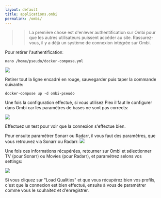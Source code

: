 ```yaml
---
layout: default
title: applications.ombi
permalink: /ombi/
---
```

> > La première chose est d'enlever authentification sur Ombi pour que les autres utilisateurs puissent accéder au site.
Rassurez-vous, il y a déjà un système de connexion intégrée sur Ombi.

Pour retirer l'authentification:
```
nano /home/pseudo/docker-compose.yml
```
![](https://i.imgur.com/o33y2R1.png)

Retirer tout la ligne encadré en rouge, sauvegarder puis taper la commande suivante:

```
docker-compose up -d ombi-pseudo
```
Une fois la configuration effectué, si vous utilisez Plex il faut le configurer dans Ombi car les paramètres de bases ne sont pas corrects:

![](https://i.imgur.com/6oVRP24.png)

Effectuez un test pour voir que la connexion s'effectue bien.

Pour ensuite paramétrer Sonarr ou Radarr, il vous faut des paramètres, que vous retrouvez via Sonarr ou Radarr:
![](https://i.imgur.com/VtdFgKK.png)

Une fois ces informations récupérées, retourner sur Ombi et sélectionner TV (pour Sonarr) ou Movies (pour Radarr), et paramétrez selons vos settings:

![](https://i.imgur.com/OHnCvyj.png)

Si vous cliquez sur "Load Qualities" et que vous récupérez bien vos profils, c'est que la connexion est bien effectué, ensuite à vous de paramétrer comme vous le souhaitez et d'enregistrer.